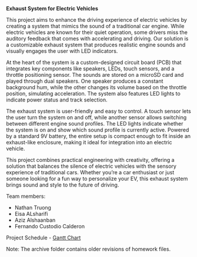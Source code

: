 **Exhaust System for Electric Vehicles**

This project aims to enhance the driving experience of electric vehicles by creating a system that mimics the sound of a traditional car engine. While electric vehicles are known for their quiet operation, some drivers miss the auditory feedback that comes with accelerating and driving. Our solution is a customizable exhaust system that produces realistic engine sounds and visually engages the user with LED indicators.

At the heart of the system is a custom-designed circuit board (PCB) that integrates key components like speakers, LEDs, touch sensors, and a throttle positioning sensor. The sounds are stored on a microSD card and played through dual speakers. One speaker produces a constant background hum, while the other changes its volume based on the throttle position, simulating acceleration. The system also features LED lights to indicate power status and track selection.

The exhaust system is user-friendly and easy to control. A touch sensor lets the user turn the system on and off, while another sensor allows switching between different engine sound profiles. The LED lights indicate whether the system is on and show which sound profile is currently active. Powered by a standard 9V battery, the entire setup is compact enough to fit inside an exhaust-like enclosure, making it ideal for integration into an electric vehicle.

This project combines practical engineering with creativity, offering a solution that balances the silence of electric vehicles with the sensory experience of traditional cars. Whether you’re a car enthusiast or just someone looking for a fun way to personalize your EV, this exhaust system brings sound and style to the future of driving.

Team members:
- Nathan Truong
- Eisa ALsharifi
- Aziz Alshaanban
- Fernando Custodio Calderon

Project Schedule - [Gantt Chart](https://pdx127928.monday.com/boards/7800402463)

Note: The archive folder contains older revisions of homework files.
